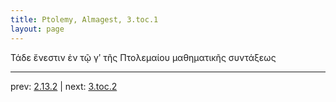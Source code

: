```yaml
---
title: Ptolemy, Almagest, 3.toc.1
layout: page
---
```


Τάδε ἔνεστιν ἐν τῷ γʹ τῆς Πτολεμαίου μαθηματικῆς συντάξεως

---

prev: [2.13.2](../2.13.2/) | next: [3.toc.2](../3.toc.2/)

